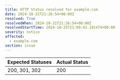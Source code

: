 ```yaml
---
title: HTTP Status resolved for example.com
date: 2024-10-31T21:26:54+00:00Z
resolved: True
resolvedWhen: 2024-10-31T21:26:54+00:00Z
resolvedStartTime: 2024-10-25T21:09:43.191474+00:00
severity: notice
affected:
  - example.com
section: issue
---
```


| Expected Statuses | Actual Status  |
|-------------------|----------------|
| 200, 301, 302 | 200 |
